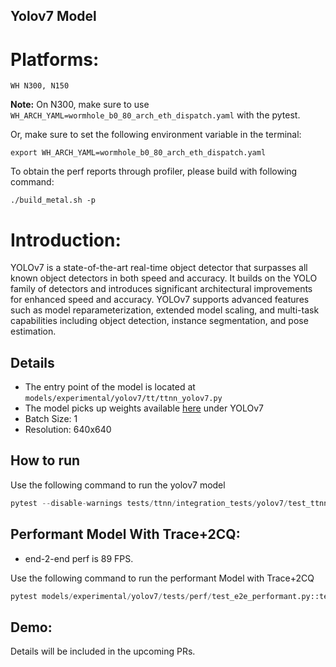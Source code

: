## Yolov7 Model

# Platforms:

    WH N300, N150

**Note:** On N300, make sure to use `WH_ARCH_YAML=wormhole_b0_80_arch_eth_dispatch.yaml` with the pytest.

Or, make sure to set the following environment variable in the terminal:
```
export WH_ARCH_YAML=wormhole_b0_80_arch_eth_dispatch.yaml
```

To obtain the perf reports through profiler, please build with following command:
```
./build_metal.sh -p
```

# Introduction:

YOLOv7 is a state-of-the-art real-time object detector that surpasses all known object detectors in both speed and accuracy. It builds on the YOLO family of detectors and introduces significant architectural improvements for enhanced speed and accuracy. YOLOv7 supports advanced features such as model reparameterization, extended model scaling, and multi-task capabilities including object detection, instance segmentation, and pose estimation.

## Details

- The entry point of the model is located at ```models/experimental/yolov7/tt/ttnn_yolov7.py```
- The model picks up weights available [here](https://github.com/WongKinYiu/yolov7?tab=readme-ov-file#performance) under YOLOv7
- Batch Size: 1
- Resolution: 640x640

## How to run

Use the following command to run the yolov7 model
```python
pytest --disable-warnings tests/ttnn/integration_tests/yolov7/test_ttnn_yolov7.py
```


## Performant Model With Trace+2CQ:

- end-2-end perf is 89 FPS.

Use the following command to run the performant Model with Trace+2CQ
```python
pytest models/experimental/yolov7/tests/perf/test_e2e_performant.py::test_e2e_performant
 ```

 ## Demo:

Details will be included in the upcoming PRs.
